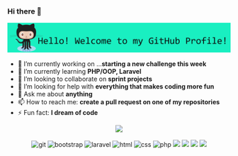 ### Hi there 👋

 <p align="center">
 <img src="https://github.com/teoabaza/teoabaza/blob/main/welcometogitbanner.PNG?raw=true">

 
- 🔭 I’m currently working on ...<strong>starting a new challenge this week</strong>
- 🌱 I’m currently learning <strong>PHP/OOP, Laravel</strong>
- 👯 I’m looking to collaborate on <strong>sprint projects</strong> 
- 🤔 I’m looking for help with <strong>everything that makes coding more fun</strong>
- 💬 Ask me about <strong>anything</strong>
- 📫 How to reach me: <strong>create a pull request on one of my repositories</strong>
- ⚡ Fun fact: <strong>I dream of code</strong>

<p align="center">
<img src="https://media.giphy.com/media/13HgwGsXF0aiGY/giphy.gif" width="500">
</p>

<p align="center">
  <img src="https://media.giphy.com/media/kH6CqYiquZawmU1HI6/giphy.gif" alt="git" width="100">
  <img src="https://media.giphy.com/media/Sr8xDpMwVKOHUWDVRD/giphy.gif" alt="bootstrap" width="75">
   <img src="https://media.giphy.com/media/kHlrPbN9zaoOo7KXDo/giphy.gif" alt="laravel" width="75">
   <img src="https://media.giphy.com/media/XAxylRMCdpbEWUAvr8/giphy.gif" alt="html" width="75">
   <img src="https://media.giphy.com/media/fsEaZldNC8A1PJ3mwp/giphy.gif" alt="css" width="75">
   <img src="https://media.giphy.com/media/JqDcpPX8vWahUny0pE/giphy.gif" alt="php" width="75">
  <img src="https://media3.giphy.com/media/ln7z2eWriiQAllfVcn/200w.webp" width="75">
  <img src="https://i.giphy.com/media/VgGthkhUvGgOit7Y9i/200.webp" width="100">
  <img src="https://i.giphy.com/media/KzJkzjggfGN5Py6nkT/200.webp" width="100">
  <img src="https://i.giphy.com/media/IdyAQJVN2kVPNUrojM/200.webp" width="75">
</p>
